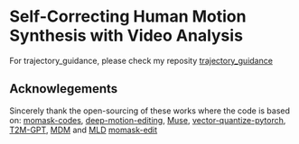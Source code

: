 # Self-Correcting Human Motion Synthesis with Video Analysis

For trajectory_guidance, please check my reposity
[trajectory_guidance](https://github.com/HuangZiheng-o-O/trajectory_guidance_pipeline_and_llm_enhanced_human_motion_generation)

## Acknowlegements

Sincerely thank the open-sourcing of these works where the code is based on: 
[momask-codes](https://github.com/EricGuo5513/momask-codes/), [deep-motion-editing](https://github.com/DeepMotionEditing/deep-motion-editing), [Muse](https://github.com/lucidrains/muse-maskgit-pytorch), [vector-quantize-pytorch](https://github.com/lucidrains/vector-quantize-pytorch), [T2M-GPT](https://github.com/Mael-zys/T2M-GPT), [MDM](https://github.com/GuyTevet/motion-diffusion-model/tree/main) and [MLD](https://github.com/ChenFengYe/motion-latent-diffusion/tree/main) [momask-edit](https://github.com/FufenNan/momask-codes/)

